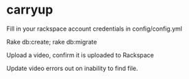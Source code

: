 carryup
=======

Fill in your rackspace account credentials in config/config.yml

Rake db:create; rake db:migrate

Upload a video, confirm it is uploaded to Rackspace

Update video errors out on inability to find file.
